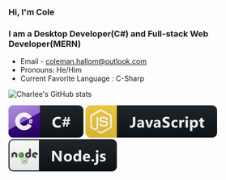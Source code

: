 ### Hi, I'm Cole

### I am a Desktop Developer(C#) and Full-stack Web Developer(MERN) 

- Email - coleman.hallom@outlook.com
- Pronouns: He/Him
- Current Favorite Language : C-Sharp



![Charlee's GitHub stats](https://github-readme-stats.vercel.app/api?username=CharleeBrown)



![csharp](https://raw.githubusercontent.com/MikeCodesDotNET/ColoredBadges/4a38660afb7be89a6032218589b4454a1285c7f8/svg/dev/languages/csharp.svg)
![js](https://github.com/MikeCodesDotNET/ColoredBadges/blob/master/svg/dev/languages/js.svg)
![nodejs](https://github.com/MikeCodesDotNET/ColoredBadges/blob/master/svg/dev/frameworks/nodejs.svg)
